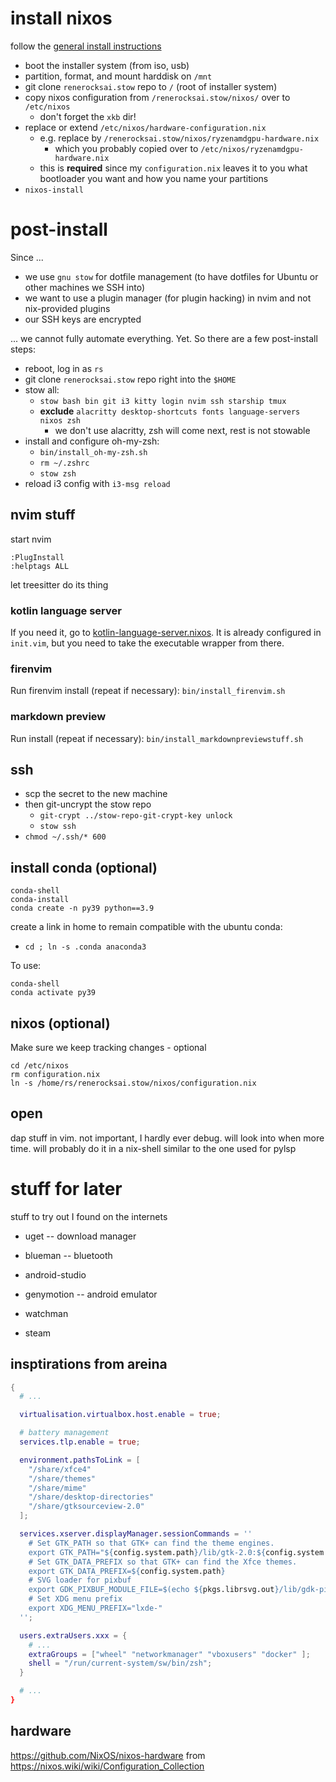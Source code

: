 # install nixos

follow the [general install instructions](https://nixos.org/manual/nixos/stable/index.html#sec-installation)

- boot the installer system (from iso, usb)
- partition, format, and mount harddisk on `/mnt`
- git clone `renerocksai.stow` repo to `/` (root of installer system)
- copy nixos configuration from `/renerocksai.stow/nixos/` over to `/etc/nixos`
  - don't forget the `xkb` dir!
- replace or extend `/etc/nixos/hardware-configuration.nix`
  - e.g. replace by `/renerocksai.stow/nixos/ryzenamdgpu-hardware.nix`
    - which you probably copied over to `/etc/nixos/ryzenamdgpu-hardware.nix`
  - this is **required** since my `configuration.nix` leaves it to you what bootloader you want and how you name your
    partitions
- `nixos-install`

# post-install

Since ...

- we use `gnu stow` for dotfile management (to have dotfiles for Ubuntu or other machines we SSH into)
- we want to use a plugin manager (for plugin hacking) in nvim and not nix-provided plugins
- our SSH keys are encrypted

... we cannot fully automate everything. Yet. So there are a few post-install steps:

- reboot, log in as `rs`
- git clone `renerocksai.stow` repo right into the `$HOME`
- stow all:
  - `stow bash bin git i3 kitty login nvim ssh starship tmux`
  - **exclude** `alacritty desktop-shortcuts fonts language-servers nixos zsh`
    - we don't use alacritty, zsh will come next, rest is not stowable
- install and configure oh-my-zsh:
  - `bin/install_oh-my-zsh.sh`
  - `rm ~/.zshrc`
  - `stow zsh`
- reload i3 config with `i3-msg reload`

## nvim stuff

start nvim

```vim
:PlugInstall
:helptags ALL
```

let treesitter do its thing

### kotlin language server

If you need it, go to [kotlin-language-server.nixos](https://github.com/renerocksai/kotlin-language-server.nixos). It is
already configured in `init.vim`, but you need to take the executable wrapper from there.

### firenvim

Run firenvim install (repeat if necessary): `bin/install_firenvim.sh`

### markdown preview

Run install (repeat if necessary): `bin/install_markdownpreviewstuff.sh`

## ssh

- scp the secret to the new machine
- then git-uncrypt the stow repo
  - `git-crypt ../stow-repo-git-crypt-key unlock`
  - `stow ssh`
- `chmod ~/.ssh/* 600`

## install conda (optional)

```console
conda-shell
conda-install
conda create -n py39 python==3.9
```

create a link in home to remain compatible with the ubuntu conda:

- `cd ; ln -s .conda anaconda3`

To use:

```console
conda-shell
conda activate py39
```

## nixos (optional)

Make sure we keep tracking changes - optional

```console
cd /etc/nixos
rm configuration.nix
ln -s /home/rs/renerocksai.stow/nixos/configuration.nix
```

## open

dap stuff in vim. not important, I hardly ever debug. will look into when more time. will probably do it in a nix-shell
similar to the one used for pylsp

# stuff for later

stuff to try out I found on the internets

- uget -- download manager
- blueman -- bluetooth

- android-studio
- genymotion -- android emulator
- watchman

- steam

## insptirations from areina

```nix
{
  # ...

  virtualisation.virtualbox.host.enable = true;

  # battery management
  services.tlp.enable = true;

  environment.pathsToLink = [
    "/share/xfce4"
    "/share/themes"
    "/share/mime"
    "/share/desktop-directories"
    "/share/gtksourceview-2.0"
  ];

  services.xserver.displayManager.sessionCommands = ''
    # Set GTK_PATH so that GTK+ can find the theme engines.
    export GTK_PATH="${config.system.path}/lib/gtk-2.0:${config.system.path}/lib/gtk-3.0"
    # Set GTK_DATA_PREFIX so that GTK+ can find the Xfce themes.
    export GTK_DATA_PREFIX=${config.system.path}
    # SVG loader for pixbuf
    export GDK_PIXBUF_MODULE_FILE=$(echo ${pkgs.librsvg.out}/lib/gdk-pixbuf-2.0/*/loaders.cache)
    # Set XDG menu prefix
    export XDG_MENU_PREFIX="lxde-"
  '';

  users.extraUsers.xxx = {
    # ...
    extraGroups = ["wheel" "networkmanager" "vboxusers" "docker" ];
    shell = "/run/current-system/sw/bin/zsh";
  }

  # ...
}
```

## hardware

<https://github.com/NixOS/nixos-hardware>
from
<https://nixos.wiki/wiki/Configuration_Collection>
